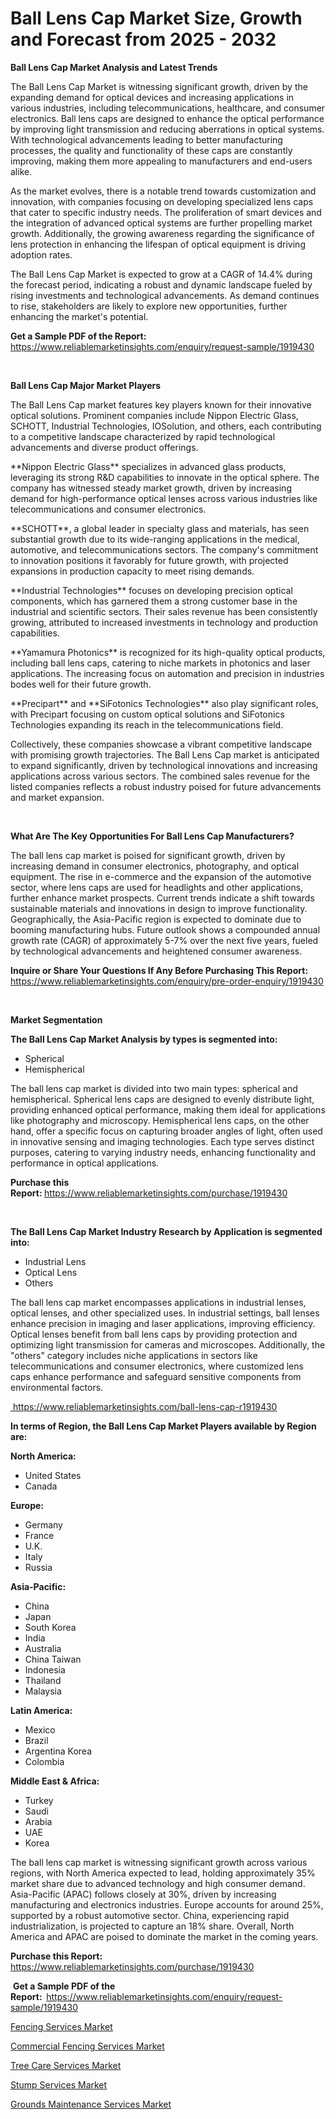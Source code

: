 <p><h1>Ball Lens Cap Market Size, Growth and Forecast from 2025 - 2032</h1></p><p><strong>Ball Lens Cap Market Analysis and Latest Trends</strong></p>
<p><p>The Ball Lens Cap Market is witnessing significant growth, driven by the expanding demand for optical devices and increasing applications in various industries, including telecommunications, healthcare, and consumer electronics. Ball lens caps are designed to enhance the optical performance by improving light transmission and reducing aberrations in optical systems. With technological advancements leading to better manufacturing processes, the quality and functionality of these caps are constantly improving, making them more appealing to manufacturers and end-users alike.</p><p>As the market evolves, there is a notable trend towards customization and innovation, with companies focusing on developing specialized lens caps that cater to specific industry needs. The proliferation of smart devices and the integration of advanced optical systems are further propelling market growth. Additionally, the growing awareness regarding the significance of lens protection in enhancing the lifespan of optical equipment is driving adoption rates.</p><p>The Ball Lens Cap Market is expected to grow at a CAGR of 14.4% during the forecast period, indicating a robust and dynamic landscape fueled by rising investments and technological advancements. As demand continues to rise, stakeholders are likely to explore new opportunities, further enhancing the market's potential.</p></p>
<p><strong>Get a Sample PDF of the Report:&nbsp;</strong> <a href="https://www.reliablemarketinsights.com/enquiry/request-sample/1919430?utm_campaign=2280&utm_medium=2&utm_source=Github&utm_content=ia&utm_term=10042025&utm_id=ball-lens-cap">https://www.reliablemarketinsights.com/enquiry/request-sample/1919430</a></p>
<p>&nbsp;</p>
<p><strong>Ball Lens Cap Major Market Players</strong></p>
<p><p>The Ball Lens Cap market features key players known for their innovative optical solutions. Prominent companies include Nippon Electric Glass, SCHOTT, Industrial Technologies, IOSolution, and others, each contributing to a competitive landscape characterized by rapid technological advancements and diverse product offerings.</p><p>**Nippon Electric Glass** specializes in advanced glass products, leveraging its strong R&D capabilities to innovate in the optical sphere. The company has witnessed steady market growth, driven by increasing demand for high-performance optical lenses across various industries like telecommunications and consumer electronics.</p><p>**SCHOTT**, a global leader in specialty glass and materials, has seen substantial growth due to its wide-ranging applications in the medical, automotive, and telecommunications sectors. The company's commitment to innovation positions it favorably for future growth, with projected expansions in production capacity to meet rising demands.</p><p>**Industrial Technologies** focuses on developing precision optical components, which has garnered them a strong customer base in the industrial and scientific sectors. Their sales revenue has been consistently growing, attributed to increased investments in technology and production capabilities.</p><p>**Yamamura Photonics** is recognized for its high-quality optical products, including ball lens caps, catering to niche markets in photonics and laser applications. The increasing focus on automation and precision in industries bodes well for their future growth.</p><p>**Precipart** and **SiFotonics Technologies** also play significant roles, with Precipart focusing on custom optical solutions and SiFotonics Technologies expanding its reach in the telecommunications field.</p><p>Collectively, these companies showcase a vibrant competitive landscape with promising growth trajectories. The Ball Lens Cap market is anticipated to expand significantly, driven by technological innovations and increasing applications across various sectors. The combined sales revenue for the listed companies reflects a robust industry poised for future advancements and market expansion.</p></p>
<p>&nbsp;</p>
<p><strong>What Are The Key Opportunities For Ball Lens Cap Manufacturers?</strong></p>
<p><p>The ball lens cap market is poised for significant growth, driven by increasing demand in consumer electronics, photography, and optical equipment. The rise in e-commerce and the expansion of the automotive sector, where lens caps are used for headlights and other applications, further enhance market prospects. Current trends indicate a shift towards sustainable materials and innovations in design to improve functionality. Geographically, the Asia-Pacific region is expected to dominate due to booming manufacturing hubs. Future outlook shows a compounded annual growth rate (CAGR) of approximately 5-7% over the next five years, fueled by technological advancements and heightened consumer awareness.</p></p>
<p><strong>Inquire or Share Your Questions If Any Before Purchasing This Report:</strong> <a href="https://www.reliablemarketinsights.com/enquiry/pre-order-enquiry/1919430?utm_campaign=2280&utm_medium=2&utm_source=Github&utm_content=ia&utm_term=10042025&utm_id=ball-lens-cap">https://www.reliablemarketinsights.com/enquiry/pre-order-enquiry/1919430</a></p>
<p>&nbsp;</p>
<p><strong>Market Segmentation</strong></p>
<p><strong>The Ball Lens Cap Market Analysis by types is segmented into:</strong></p>
<p><ul><li>Spherical</li><li>Hemispherical</li></ul></p>
<p><p>The ball lens cap market is divided into two main types: spherical and hemispherical. Spherical lens caps are designed to evenly distribute light, providing enhanced optical performance, making them ideal for applications like photography and microscopy. Hemispherical lens caps, on the other hand, offer a specific focus on capturing broader angles of light, often used in innovative sensing and imaging technologies. Each type serves distinct purposes, catering to varying industry needs, enhancing functionality and performance in optical applications.</p></p>
<p><strong>Purchase this Report:&nbsp;</strong><a href="https://www.reliablemarketinsights.com/purchase/1919430?utm_campaign=2280&utm_medium=2&utm_source=Github&utm_content=ia&utm_term=10042025&utm_id=ball-lens-cap">https://www.reliablemarketinsights.com/purchase/1919430</a></p>
<p>&nbsp;</p>
<p><strong>The Ball Lens Cap Market Industry Research by Application is segmented into:</strong></p>
<p><ul><li>Industrial Lens</li><li>Optical Lens</li><li>Others</li></ul></p>
<p><p>The ball lens cap market encompasses applications in industrial lenses, optical lenses, and other specialized uses. In industrial settings, ball lenses enhance precision in imaging and laser applications, improving efficiency. Optical lenses benefit from ball lens caps by providing protection and optimizing light transmission for cameras and microscopes. Additionally, the "others" category includes niche applications in sectors like telecommunications and consumer electronics, where customized lens caps enhance performance and safeguard sensitive components from environmental factors.</p></p>
<p><a href="https://www.reliablemarketinsights.com/ball-lens-cap-r1919430?utm_campaign=2280&utm_medium=2&utm_source=Github&utm_content=ia&utm_term=10042025&utm_id=ball-lens-cap">&nbsp;https://www.reliablemarketinsights.com/ball-lens-cap-r1919430</a></p>
<p><strong>In terms of Region, the Ball Lens Cap Market Players available by Region are:</strong></p>
<p>
    <p> <strong> North America: </strong>
        <ul>
            <li>United States</li>
            <li>Canada</li>
        </ul>
        </p> 
    <p> <strong> Europe: </strong>
        <ul>
            <li>Germany</li>
            <li>France</li>
            <li>U.K.</li>
            <li>Italy</li>
            <li>Russia</li>
        </ul>
        </p> 
    <p> <strong> Asia-Pacific: </strong>
        <ul>
            <li>China</li>
            <li>Japan</li>
            <li>South Korea</li>
            <li>India</li>
            <li>Australia</li>
            <li>China Taiwan</li>
            <li>Indonesia</li>
            <li>Thailand</li>
            <li>Malaysia</li>
        </ul>
        </p> 
    <p> <strong> Latin America: </strong>
        <ul>
            <li>Mexico</li>
            <li>Brazil</li>
            <li>Argentina Korea</li>
            <li>Colombia</li>
        </ul>
        </p> 
    <p> <strong> Middle East & Africa: </strong>
        <ul>
            <li>Turkey</li>
            <li>Saudi</li>
            <li>Arabia</li>
            <li>UAE</li>
            <li>Korea</li>
        </ul>
    </p>
    </p>
<p><p>The ball lens cap market is witnessing significant growth across various regions, with North America expected to lead, holding approximately 35% market share due to advanced technology and high consumer demand. Asia-Pacific (APAC) follows closely at 30%, driven by increasing manufacturing and electronics industries. Europe accounts for around 25%, supported by a robust automotive sector. China, experiencing rapid industrialization, is projected to capture an 18% share. Overall, North America and APAC are poised to dominate the market in the coming years.</p></p>
<p><strong>Purchase this Report: </strong><a href="https://www.reliablemarketinsights.com/purchase/1919430?utm_campaign=2280&utm_medium=2&utm_source=Github&utm_content=ia&utm_term=10042025&utm_id=ball-lens-cap">https://www.reliablemarketinsights.com/purchase/1919430</a></p>
<p>&nbsp;<strong>Get a Sample PDF of the Report:&nbsp;&nbsp;</strong><a href="https://www.reliablemarketinsights.com/enquiry/request-sample/1919430?utm_campaign=2280&utm_medium=2&utm_source=Github&utm_content=ia&utm_term=10042025&utm_id=ball-lens-cap">https://www.reliablemarketinsights.com/enquiry/request-sample/1919430</a></p>
<p><strong></strong></p>
<p><p><a href="https://github.com/ocambdidarhz/Market-Research-Report-List-1/blob/main/fencing-services-market.md?utm_campaign=2280&utm_medium=2&utm_source=Github&utm_content=ia&utm_term=10042025&utm_id=ball-lens-cap">Fencing Services Market</a></p><p><a href="https://github.com/arifasabeygb/Market-Research-Report-List-1/blob/main/commercial-fencing-services-market.md?utm_campaign=2280&utm_medium=2&utm_source=Github&utm_content=ia&utm_term=10042025&utm_id=ball-lens-cap">Commercial Fencing Services Market</a></p><p><a href="https://github.com/ajegiobitsa/Market-Research-Report-List-1/blob/main/tree-care-services-market.md?utm_campaign=2280&utm_medium=2&utm_source=Github&utm_content=ia&utm_term=10042025&utm_id=ball-lens-cap">Tree Care Services Market</a></p><p><a href="https://github.com/oshodikurc/Market-Research-Report-List-1/blob/main/stump-services-market.md?utm_campaign=2280&utm_medium=2&utm_source=Github&utm_content=ia&utm_term=10042025&utm_id=ball-lens-cap">Stump Services Market</a></p><p><a href="https://github.com/aslinalirey9/Market-Research-Report-List-1/blob/main/grounds-maintenance-services-market.md?utm_campaign=2280&utm_medium=2&utm_source=Github&utm_content=ia&utm_term=10042025&utm_id=ball-lens-cap">Grounds Maintenance Services Market</a></p></p>